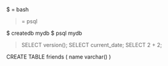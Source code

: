 
$ = bash
> = psql

$ createdb mydb
$ psql mydb

> SELECT version();
> SELECT current_date;
> SELECT 2 + 2;



CREATE TABLE friends (
  name varchar()
)



